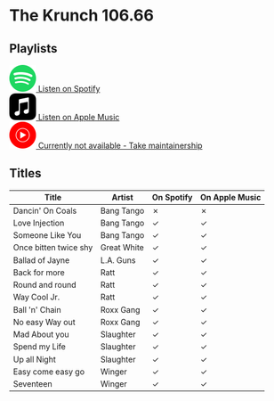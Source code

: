 # The Krunch 106.66

## Playlists

[![Spotify Icon](../../.assets/spotify.svg "Listen on Spotify") Listen on Spotify](https://open.spotify.com/playlist/434485shZDJJ5Xly7nbZsz)  
[![Spotify Icon](../../.assets/applemusic.svg "Listen on Apple Music") Listen on Apple Music](https://itunes.apple.com/de/playlist/pl.u-jZ9gTqoDN7e)  
[![Spotify Icon](../../.assets/youtubemusic.svg "Listen on Youtube Music") Currently not available - Take maintainership](https://github.com/MarauderXtreme/video-game-radiostation-playlists/fork)

## Titles

| Title                 | Artist      | On Spotify | On Apple Music |
| --------------------- | ----------- | ---------- | -------------- |
| Dancin' On Coals      | Bang Tango  | ✗          | ✗              |
| Love Injection        | Bang Tango  | ✓          | ✓              |
| Someone Like You      | Bang Tango  | ✓          | ✓              |
| Once bitten twice shy | Great White | ✓          | ✓              |
| Ballad of Jayne       | L.A. Guns   | ✓          | ✓              |
| Back for more         | Ratt        | ✓          | ✓              |
| Round and round       | Ratt        | ✓          | ✓              |
| Way Cool Jr.          | Ratt        | ✓          | ✓              |
| Ball 'n' Chain        | Roxx Gang   | ✓          | ✓              |
| No easy Way out       | Roxx Gang   | ✓          | ✓              |
| Mad About you         | Slaughter   | ✓          | ✓              |
| Spend my Life         | Slaughter   | ✓          | ✓              |
| Up all Night          | Slaughter   | ✓          | ✓              |
| Easy come easy go     | Winger      | ✓          | ✓              |
| Seventeen             | Winger      | ✓          | ✓              |
